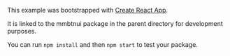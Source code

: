 This example was bootstrapped with [Create React App](https://github.com/facebook/create-react-app).

It is linked to the mmbtnui package in the parent directory for development purposes.

You can run `npm install` and then `npm start` to test your package.
